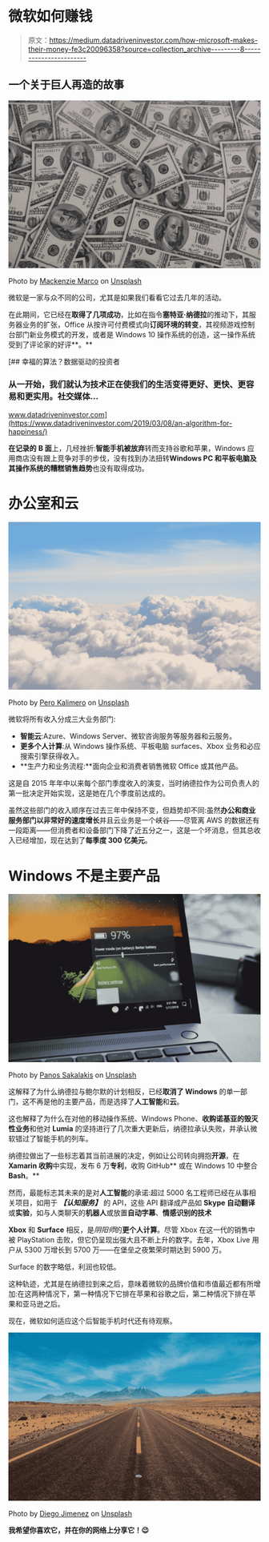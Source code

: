 # 微软如何赚钱

> 原文：<https://medium.datadriveninvestor.com/how-microsoft-makes-their-money-fe3c20096358?source=collection_archive---------8----------------------->

## 一个关于巨人再造的故事

![](img/2fc822b528d7699c2ff79e481a45d742.png)

Photo by [Mackenzie Marco](https://unsplash.com/@kenziem?utm_source=medium&utm_medium=referral) on [Unsplash](https://unsplash.com?utm_source=medium&utm_medium=referral)

微软是一家与众不同的公司，尤其是如果我们看看它过去几年的活动。

在此期间，它已经在**取得了几项成功**，比如在指令**塞特亚·纳德拉**的推动下，其服务器业务的扩张，Office 从按许可付费模式向**订阅环境的转变**，其视频游戏控制台部门新业务模式的开发，或者是 Windows 10 操作系统的创造，这一操作系统受到了评论家的好评**。**

[](https://www.datadriveninvestor.com/2019/03/08/an-algorithm-for-happiness/) [## 幸福的算法？数据驱动的投资者

### 从一开始，我们就认为技术正在使我们的生活变得更好、更快、更容易和更实用。社交媒体…

www.datadriveninvestor.com](https://www.datadriveninvestor.com/2019/03/08/an-algorithm-for-happiness/) 

**在记录的** **B 面**上，几经挫折:**智能手机被放弃**转而支持谷歌和苹果，Windows 应用商店没有跟上竞争对手的步伐，没有找到办法扭转**Windows PC 和平板电脑及其操作系统的糟糕销售趋势**也没有取得成功。

# 办公室和云

![](img/17b466d7addcc7bd0def9b04db86df40.png)

Photo by [Pero Kalimero](https://unsplash.com/@pericakalimerica?utm_source=medium&utm_medium=referral) on [Unsplash](https://unsplash.com?utm_source=medium&utm_medium=referral)

微软将所有收入分成三大业务部门:

*   **智能云**:Azure、Windows Server、微软咨询服务等服务器和云服务。
*   **更多个人计算**:从 Windows 操作系统、平板电脑 surfaces、Xbox 业务和必应搜索引擎获得收入。
*   **生产力和业务流程:**面向企业和消费者销售微软 Office 或其他产品。

这是自 2015 年年中以来每个部门季度收入的演变，当时纳德拉作为公司负责人的第一批决定开始实现，这是她在几个季度前达成的。

虽然这些部门的收入顺序在过去三年中保持不变，但趋势却不同:虽然**办公和商业服务部门以非常好的速度增长**并且云业务是一个峡谷——尽管离 AWS 的数据还有一段距离——但消费者和设备部门下降了近五分之一，这是一个坏消息，但其总收入已经增加，现在达到了**每季度 300 亿美元**。

# Windows 不是主要产品

![](img/f4c8641a31852bd16dd85efef4da6687.png)

Photo by [Panos Sakalakis](https://unsplash.com/@meymigrou?utm_source=medium&utm_medium=referral) on [Unsplash](https://unsplash.com?utm_source=medium&utm_medium=referral)

这解释了为什么纳德拉与鲍尔默的计划相反，已经**取消了 Windows** 的单一部门，这不再是他的主要产品，而是选择了**人工智能**和**云**。

这也解释了为什么在对他的移动操作系统、Windows Phone、**收购诺基亚的毁灭性业务**和他对 **Lumia** 的坚持进行了几次重大更新后，纳德拉承认失败，并承认微软错过了智能手机的列车。

纳德拉做出了一些标志着其当前进展的决定，例如让公司转向拥抱**开源**，在 **Xamarin 收购**中实现，发布 6 万**专利**，收购 GitHub** 或在 Windows 10 中整合**Bash**。**

然而，最能标志其未来的是对**人工智能**的承诺:超过 5000 名工程师已经在从事相关项目，如用于 ***【认知服务】*** 的 API，这些 API 翻译成产品如 **Skype 自动翻译**或**实验**，如与人类聊天的**机器人**或放置**自动字幕**、**情感识别的技术**

**Xbox** 和 **Surface** 相反，是*阴阳师*的**更个人计算**。尽管 Xbox 在这一代的销售中被 PlayStation 击败，但它仍呈现出强大且不断上升的数字。去年，Xbox Live 用户从 5300 万增长到 5700 万——在堡垒之夜繁荣时期达到 5900 万。

Surface 的数字略低，利润也较低。

这种轨迹，尤其是在纳德拉到来之后，意味着微软的品牌价值和市值最近都有所增加:在这两种情况下，第一种情况下它排在苹果和谷歌之后，第二种情况下排在苹果和亚马逊之后。

现在，微软如何适应这个后智能手机时代还有待观察。

![](img/f16d4f182644934a0e0e0795cb2eed71.png)

Photo by [Diego Jimenez](https://unsplash.com/@diegojimenez?utm_source=medium&utm_medium=referral) on [Unsplash](https://unsplash.com?utm_source=medium&utm_medium=referral)

**我希望你喜欢它，并在你的网络上分享它！😉**